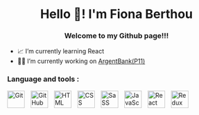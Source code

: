 <h1 align="center">Hello 👋! I'm Fiona Berthou</h1>
<h3 align="center">Welcome to my Github page!!!</h3>

- 📈 I’m currently learning React</br>
- 👩‍💻 I’m currently working on <a href="https://github.com/Fiona0710/ArgentBank" target="_blank" rel="noreferrer">ArgentBank(P11) <a/> </br>


<p align="left">
</p>
<h3 align="left">Language and tools :</h3>
<p align="left"> 
   <img  alt="Git" width="40" style="padding-right:10px;" src="https://cdn.jsdelivr.net/gh/devicons/devicon/icons/git/git-original.svg" />
   <img  alt="GitHub" width="40" style="padding-right:10px;" 
      src="https://cdn.jsdelivr.net/gh/devicons/devicon/icons/github/github-original.svg" /> 
   <img  alt="HTML" width="40" style="padding-right:10px;" src="https://cdn.jsdelivr.net/gh/devicons/devicon/icons/html5/html5-plain.svg" />
   <img  alt="CSS" width="40" style="padding-right:10px;" src="https://cdn.jsdelivr.net/gh/devicons/devicon/icons/css3/css3-plain.svg" />
   <img  alt="SaSS" width="40" style="padding-right:10px;" src="https://cdn.jsdelivr.net/gh/devicons/devicon/icons/sass/sass-original.svg"      />
   <img alt="JavaScript" width="40" style="padding-right:10px;"       src="https://cdn.jsdelivr.net/gh/devicons/devicon/icons/javascript/javascript-plain.svg" />
   <img  alt="React" width="40" style="padding-right:10px;" src="https://cdn.jsdelivr.net/gh/devicons/devicon/icons/react/react-original.svg" />
   <img  alt="Redux" width="40" style="padding-right:10px;"       
src="https://cdn.jsdelivr.net/gh/devicons/devicon/icons/adonisjs/adonisjs-original.svg" />
</p>
